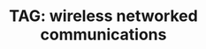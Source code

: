---
layout: tagpage
title: "TAG: wireless networked communications"
banner : images/banner-pulse.jpg
tag: wnc
---